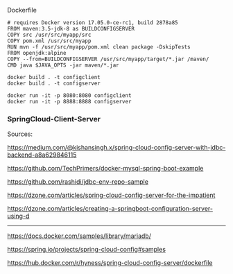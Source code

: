 Dockerfile

```
# requires Docker version 17.05.0-ce-rc1, build 2878a85
FROM maven:3.5-jdk-8 as BUILDCONFIGSERVER
COPY src /usr/src/myapp/src
COPY pom.xml /usr/src/myapp
RUN mvn -f /usr/src/myapp/pom.xml clean package -DskipTests
FROM openjdk:alpine
COPY --from=BUILDCONFIGSERVER /usr/src/myapp/target/*.jar /maven/
CMD java $JAVA_OPTS -jar maven/*.jar
```
```
docker build . -t configclient
docker build . -t configserver
```

``` 
docker run -it -p 8080:8080 configclient
docker run -it -p 8888:8888 configserver
```


### SpringCloud-Client-Server

Sources:

https://medium.com/@kishansingh.x/spring-cloud-config-server-with-jdbc-backend-a8a629846115

https://github.com/TechPrimers/docker-mysql-spring-boot-example

https://github.com/rashidi/jdbc-env-repo-sample

https://dzone.com/articles/spring-cloud-config-server-for-the-impatient

https://dzone.com/articles/creating-a-springboot-configuration-server-using-d

-------------------------------------------------------------------


https://docs.docker.com/samples/library/mariadb/

https://spring.io/projects/spring-cloud-config#samples

https://hub.docker.com/r/hyness/spring-cloud-config-server/dockerfile

